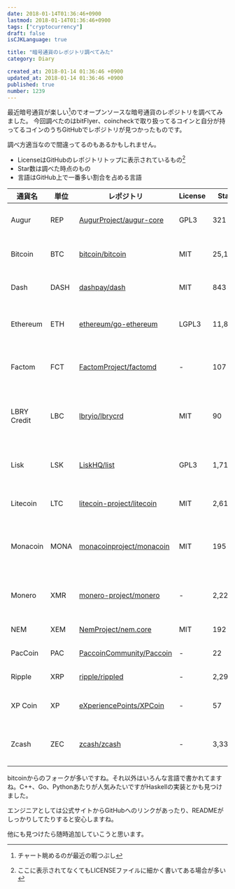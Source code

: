 ```yaml
---
date: 2018-01-14T01:36:46+0900
lastmod: 2018-01-14T01:36:46+0900
tags: ["cryptocurrency"]
draft: false
isCJKLanguage: true

title: "暗号通貨のレポジトリ調べてみた"
category: Diary

created_at: 2018-01-14 01:36:46 +0900
updated_at: 2018-01-14 01:36:46 +0900
published: true
number: 1239
---
```


最近暗号通貨が楽しい[^1]のでオープンソースな暗号通貨のレポジトリを調べてみました。
今回調べたのはbitFlyer、coincheckで取り扱ってるコインと自分が持ってるコインのうちGitHubでレポジトリが見つかったものです。

調べ方適当なので間違ってるのもあるかもしれません。

* LicenseはGitHubのレポジトリトップに表示されているもの[^2]
* Star数は調べた時点のもの
* 言語はGitHub上で一番多い割合を占める言語

[^1]: チャート眺めるのが最近の暇つぶし
[^2]: ここに表示されてなくてもLICENSEファイルに細かく書いてある場合が多い

| 通貨名 | 単位 | レポジトリ | License | Star | 言語 | メモ |
| --- | --- | --- | --- | --- | --- | --- |
| Augur | REP | [AugurProject/augur-core](https://github.com/AugurProject/augur-core) | GPL3 | 321 | TypeScript | ethjsてのを使ってる |
| Bitcoin | BTC | [bitcoin/bitcoin](https://github.com/bitcoin/bitcoin) | MIT | 25,139 | C++ | 天下のビットコイン |
| Dash | DASH | [dashpay/dash](https://github.com/dashpay/dash) | MIT | 843 | C++ | bitcoinからフォーク |
| Ethereum | ETH | [ethereum/go-ethereum](https://github.com/ethereum/go-ethereum) | LGPL3 | 11,808 | Go | C++, Pythonのもある |
| Factom | FCT | [FactomProject/factomd](https://github.com/FactomProject/factomd) | - | 107 | Go | Goレポがめっちゃある |
| LBRY Credit | LBC | [lbryio/lbrycrd](https://github.com/lbryio/lbrycrd) | MIT | 90 | C++ | LBRYてのはプロトコルらしい |
| Lisk | LSK | [LiskHQ/list](https://github.com/LiskHQ/lisk) | GPL3 | 1,713 | JavaScript | JSのイーサっぽいやつ |
| Litecoin | LTC | [litecoin-project/litecoin](https://github.com/litecoin-project/litecoin) | MIT | 2,617 | C++ | bitcoinからフォーク |
| Monacoin | MONA | [monacoinproject/monacoin](https://github.com/monacoinproject/monacoin) | MIT | 195 | C++ | litecoinからのフォークらしい |
| Monero | XMR | [monero-project/monero](https://github.com/monero-project/monero) | - | 2,221 | C++ | プライバシー守るやつ |
| NEM | XEM | [NemProject/nem.core](https://github.com/NemProject/nem.core) | MIT | 192 | Java | じゃヴぁぁあ |
| PacCoin | PAC | [PaccoinCommunity/Paccoin](https://github.com/PaccoinCommunity/Paccoin) | - | 22 | C++ | 草コイン |
| Ripple | XRP | [ripple/rippled](https://github.com/ripple/rippled) | - | 2,298 | C++ | 送金するやつ |
| XP Coin | XP | [eXperiencePoints/XPCoin](https://github.com/eXperiencePoints/XPCoin) | - | 57 | C++ | ゲーム内で使うやつ |
| Zcash | ZEC | [zcash/zcash](https://github.com/zcash/zcash) | - | 3,335 | C++ | bitcoinのフォークっぽい |

bitcoinからのフォークが多いですね。それ以外はいろんな言語で書かれてますね。C++、Go、Pythonあたりが人気みたいですがHaskellの実装とかも見つけました。

エンジニアとしては公式サイトからGitHubへのリンクがあったり、READMEがしっかりしてたりすると安心しますね。

他にも見つけたら随時追加していこうと思います。
